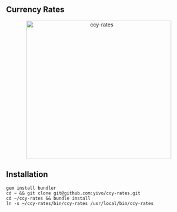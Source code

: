 ## Currency Rates
<p align="center"><img width="394" height="377" alt="ccy-rates" src="https://user-images.githubusercontent.com/7421323/30289438-ce5b5904-9734-11e7-93fb-5a39de6b709c.png"></p>

## Installation

```
gem install bundler
cd ~ && git clone git@github.com:yivo/ccy-rates.git
cd ~/ccy-rates && bundle install
ln -s ~/ccy-rates/bin/ccy-rates /usr/local/bin/ccy-rates
```
